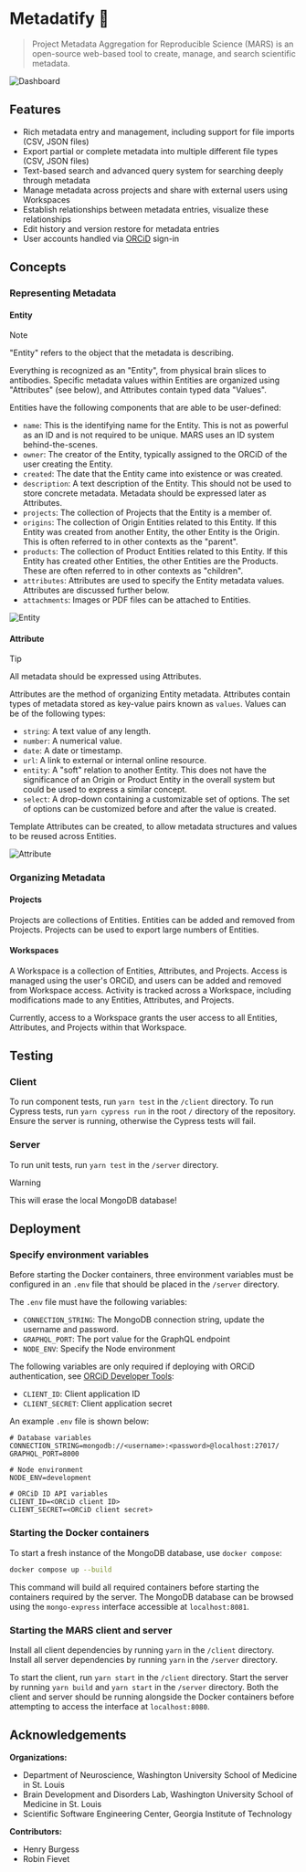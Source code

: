 # Metadatify 🧪

> Project Metadata Aggregation for Reproducible Science (MARS) is an open-source web-based tool to create, manage, and search scientific metadata.

![Dashboard](website/src/img/Dashboard.png)

## Features

- Rich metadata entry and management, including support for file imports (CSV, JSON files)
- Export partial or complete metadata into multiple different file types (CSV, JSON files)
- Text-based search and advanced query system for searching deeply through metadata
- Manage metadata across projects and share with external users using Workspaces
- Establish relationships between metadata entries, visualize these relationships
- Edit history and version restore for metadata entries
- User accounts handled via [ORCiD](https://orcid.org) sign-in

## Concepts

### Representing Metadata

#### Entity

> [!NOTE]
> "Entity" refers to the object that the metadata is describing.

Everything is recognized as an "Entity", from physical brain slices to antibodies. Specific metadata values within Entities are organized using "Attributes" (see below), and Attributes contain typed data "Values".

Entities have the following components that are able to be user-defined:

- `name`: This is the identifying name for the Entity. This is not as powerful as an ID and is not required to be unique. MARS uses an ID system behind-the-scenes.
- `owner`: The creator of the Entity, typically assigned to the ORCiD of the user creating the Entity.
- `created`: The date that the Entity came into existence or was created.
- `description`: A text description of the Entity. This should not be used to store concrete metadata. Metadata should be expressed later as Attributes.
- `projects`: The collection of Projects that the Entity is a member of.
- `origins`: The collection of Origin Entities related to this Entity. If this Entity was created from another Entity, the other Entity is the Origin. This is often referred to in other contexts as the "parent".
- `products`: The collection of Product Entities related to this Entity. If this Entity has created other Entities, the other Entities are the Products. These are often referred to in other contexts as "children".
- `attributes`: Attributes are used to specify the Entity metadata values. Attributes are discussed further below.
- `attachments`: Images or PDF files can be attached to Entities.

![Entity](website/src/img/Entity.png)

#### Attribute

> [!TIP]
> All metadata should be expressed using Attributes.

Attributes are the method of organizing Entity metadata. Attributes contain types of metadata stored as key-value pairs known as `values`. Values can be of the following types:

- `string`: A text value of any length.
- `number`: A numerical value.
- `date`: A date or timestamp.
- `url`: A link to external or internal online resource.
- `entity`: A "soft" relation to another Entity. This does not have the significance of an Origin or Product Entity in the overall system but could be used to express a similar concept.
- `select`: A drop-down containing a customizable set of options. The set of options can be customized before and after the value is created.

Template Attributes can be created, to allow metadata structures and values to be reused across Entities.

![Attribute](website/src/img/Attribute.png)

### Organizing Metadata

#### Projects

Projects are collections of Entities. Entities can be added and removed from Projects. Projects can be used to export large numbers of Entities.

#### Workspaces

A Workspace is a collection of Entities, Attributes, and Projects. Access is managed using the user's ORCiD, and users can be added and removed from Workspace access. Activity is tracked across a Workspace, including modifications made to any Entities, Attributes, and Projects.

Currently, access to a Workspace grants the user access to all Entities, Attributes, and Projects within that Workspace.

## Testing

### Client

To run component tests, run `yarn test` in the `/client` directory. To run Cypress tests, run `yarn cypress run` in the root `/` directory of the repository. Ensure the server is running, otherwise the Cypress tests will fail.

### Server

To run unit tests, run `yarn test` in the `/server` directory.

> [!WARNING]
> This will erase the local MongoDB database!

## Deployment

### Specify environment variables

Before starting the Docker containers, three environment variables must be configured in an `.env` file that should be placed in the `/server` directory.

The `.env` file must have the following variables:

- `CONNECTION_STRING`: The MongoDB connection string, update the username and password.
- `GRAPHQL_PORT`: The port value for the GraphQL endpoint
- `NODE_ENV`: Specify the Node environment

The following variables are only required if deploying with ORCiD authentication, see [ORCiD Developer Tools](https://orcid.org/developer-tools):

- `CLIENT_ID`: Client application ID
- `CLIENT_SECRET`: Client application secret

An example `.env` file is shown below:

```Text
# Database variables
CONNECTION_STRING=mongodb://<username>:<password>@localhost:27017/
GRAPHQL_PORT=8000

# Node environment
NODE_ENV=development

# ORCiD ID API variables
CLIENT_ID=<ORCiD client ID>
CLIENT_SECRET=<ORCiD client secret>
```

### Starting the Docker containers

To start a fresh instance of the MongoDB database, use `docker compose`:

```Bash
docker compose up --build
```

This command will build all required containers before starting the containers required by the server. The MongoDB database can be browsed using the `mongo-express` interface accessible at `localhost:8081`.

### Starting the MARS client and server

Install all client dependencies by running `yarn` in the `/client` directory. Install all server dependencies by running `yarn` in the `/server` directory.

To start the client, run `yarn start` in the `/client` directory. Start the server by running `yarn build` and `yarn start` in the `/server` directory. Both the client and server should be running alongside the Docker containers before attempting to access the interface at `localhost:8080`.

## Acknowledgements

**Organizations:**

- Department of Neuroscience, Washington University School of Medicine in St. Louis
- Brain Development and Disorders Lab, Washington University School of Medicine in St. Louis
- Scientific Software Engineering Center, Georgia Institute of Technology

**Contributors:**

- Henry Burgess
- Robin Fievet
